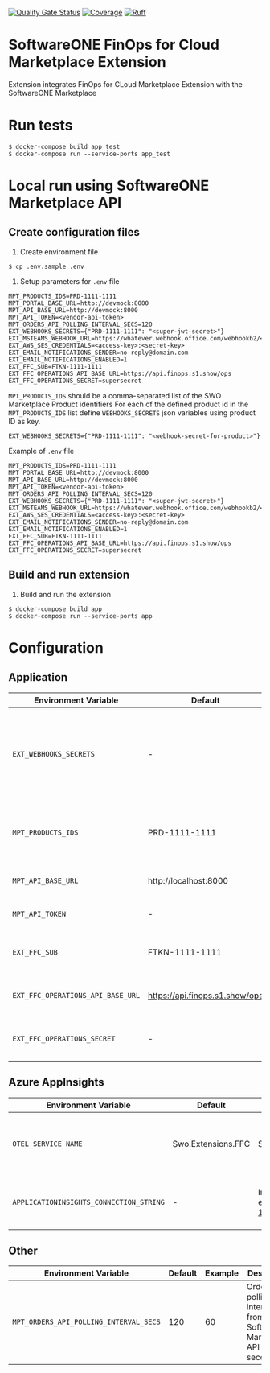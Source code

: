 [![Quality Gate Status](https://sonarcloud.io/api/project_badges/measure?project=softwareone-platform_mpt-finops-extension&metric=alert_status)](https://sonarcloud.io/summary/new_code?id=softwareone-platform_mpt-finops-extension) [![Coverage](https://sonarcloud.io/api/project_badges/measure?project=softwareone-platform_mpt-finops-extension&metric=coverage)](https://sonarcloud.io/summary/new_code?id=softwareone-platform_mpt-finops-extension)
[![Ruff](https://img.shields.io/endpoint?url=https://raw.githubusercontent.com/astral-sh/ruff/main/assets/badge/v2.json)](https://github.com/astral-sh/ruff)

# SoftwareONE FinOps for Cloud Marketplace Extension
Extension integrates FinOps for CLoud Marketplace Extension with the SoftwareONE Marketplace

# Run tests
```
$ docker-compose build app_test
$ docker-compose run --service-ports app_test
```

# Local run using SoftwareONE Marketplace API

## Create configuration files

1. Create environment file
```
$ cp .env.sample .env
```

1. Setup parameters for `.env` file
```
MPT_PRODUCTS_IDS=PRD-1111-1111
MPT_PORTAL_BASE_URL=http://devmock:8000
MPT_API_BASE_URL=http://devmock:8000
MPT_API_TOKEN=<vendor-api-token>
MPT_ORDERS_API_POLLING_INTERVAL_SECS=120
EXT_WEBHOOKS_SECRETS={"PRD-1111-1111": "<super-jwt-secret>"}
EXT_MSTEAMS_WEBHOOK_URL=https://whatever.webhook.office.com/webhookb2/<...>
EXT_AWS_SES_CREDENTIALS=<access-key>:<secret-key>
EXT_EMAIL_NOTIFICATIONS_SENDER=no-reply@domain.com
EXT_EMAIL_NOTIFICATIONS_ENABLED=1
EXT_FFC_SUB=FTKN-1111-1111
EXT_FFC_OPERATIONS_API_BASE_URL=https://api.finops.s1.show/ops
EXT_FFC_OPERATIONS_SECRET=supersecret
```

`MPT_PRODUCTS_IDS` should be a comma-separated list of the SWO Marketplace Product identifiers
For each of the defined product id in the `MPT_PRODUCTS_IDS` list define `WEBHOOKS_SECRETS` json variables using product ID as key.

```
EXT_WEBHOOKS_SECRETS={"PRD-1111-1111": "<webhook-secret-for-product>"}
```

Example of `.env` file
```
MPT_PRODUCTS_IDS=PRD-1111-1111
MPT_PORTAL_BASE_URL=http://devmock:8000
MPT_API_BASE_URL=http://devmock:8000
MPT_API_TOKEN=<vendor-api-token>
MPT_ORDERS_API_POLLING_INTERVAL_SECS=120
EXT_WEBHOOKS_SECRETS={"PRD-1111-1111": "<super-jwt-secret>"}
EXT_MSTEAMS_WEBHOOK_URL=https://whatever.webhook.office.com/webhookb2/<...>
EXT_AWS_SES_CREDENTIALS=<access-key>:<secret-key>
EXT_EMAIL_NOTIFICATIONS_SENDER=no-reply@domain.com
EXT_EMAIL_NOTIFICATIONS_ENABLED=1
EXT_FFC_SUB=FTKN-1111-1111
EXT_FFC_OPERATIONS_API_BASE_URL=https://api.finops.s1.show/ops
EXT_FFC_OPERATIONS_SECRET=supersecret
```


## Build and run extension

1. Build and run the extension
```
$ docker-compose build app
$ docker-compose run --service-ports app
```

# Configuration

## Application
| Environment Variable              | Default                           | Example                               | Description                                                                               |
|-----------------------------------|-----------------------------------|---------------------------------------|-------------------------------------------------------------------------------------------|
| `EXT_WEBHOOKS_SECRETS`            | -                                 | {"PRD-1111-1111": "123qweasd3432234"} | Webhook secret of the Draft validation Webhook in SoftwareONE Marketplace for the product |
| `MPT_PRODUCTS_IDS`                | PRD-1111-1111                     | PRD-1234-1234,PRD-4321-4321           | Comma-separated list of SoftwareONE Marketplace Product ID                                |
| `MPT_API_BASE_URL`                | http://localhost:8000             | https://portal.softwareone.com/mpt    | SoftwareONE Marketplace API URL                                                           |
| `MPT_API_TOKEN`                   | -                                 | eyJhbGciOiJSUzI1N...                  | SoftwareONE Marketplace API Token                                                         |
| `EXT_FFC_SUB`                     | FTKN-1111-1111                    | FTKN-1111-1111                        | FinOps for Cloud Operation API Token ID                                                   |
| `EXT_FFC_OPERATIONS_API_BASE_URL` | https://api.finops.s1.show/ops    | https://api.finops.s1.show/ops        | FinOps for Cloud Operation API URL                                                        |
| `EXT_FFC_OPERATIONS_SECRET`       | -                                 | eyJhbGciOiJSUzI1N...                  | FinOps for CLoud Operation API Token                                                      |
    
    

## Azure AppInsights
| Environment Variable                    | Default                     | Example                                                                                                                                                                                             | Description                                                                                                   |
|-----------------------------------------|-----------------------------|-----------------------------------------------------------------------------------------------------------------------------------------------------------------------------------------------------|---------------------------------------------------------------------------------------------------------------|
| `OTEL_SERVICE_NAME`                          | Swo.Extensions.FFC          | Swo.Extensions.FFC                                                                                                                                                                                  | Service name that is visible in the AppInsights logs                                                          |
| `APPLICATIONINSIGHTS_CONNECTION_STRING` | -                           | InstrumentationKey=cf280af3-b686-40fd-8183-ec87468c12ba;IngestionEndpoint=https://westeurope-1.in.applicationinsights.azure.com/;LiveEndpoint=https://westeurope.livediagnostics.monitor.azure.com/ | Azure Application Insights connection string                                                                  |

## Other
| Environment Variable                   | Default | Example | Description                                                          |
|----------------------------------------|---------|---------|----------------------------------------------------------------------|
| `MPT_ORDERS_API_POLLING_INTERVAL_SECS` | 120     | 60      | Orders polling interval from the Software Marketplace API in seconds |
